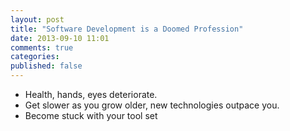 ```yaml
---
layout: post
title: "Software Development is a Doomed Profession"
date: 2013-09-10 11:01
comments: true
categories: 
published: false
---
```


- Health, hands, eyes deteriorate.
- Get slower as you grow older, new technologies outpace you.
- Become stuck with your tool set
